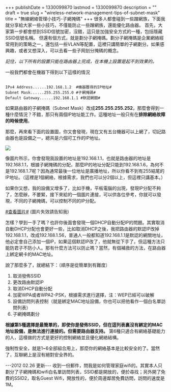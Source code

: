 +++
publishDate = 1330099870
lastmod = 1330099870
description = ""
draft = true
slug = "wireless-network-management-tips-of-subnet-mask"
title = "無線網絡管理小技巧-子網掩碼"
+++
很多人都會碰到一些蹭網族，下面我就分享給大家一些小技巧，不僅能防止一些蹭網族，還能優化路由器。
首先，大家第一步都會想到SSID信號加密，沒錯，這只是加強安全方式的一種，包括隱藏SSID信號名稱。
但還有個方式，就是劃分子網掩碼。劃分子網掩碼是企業網絡經常用到的策略之一，還包括一些VLAN等配置，這裡只講簡單的子網劃分。如果感興趣，或者又想深入，可以去看一些子网划分掩碼的概念。

*記住，以下所有的設置只能在路由器上完成，在本機上設置是起不到效果的。*

一般我們都會在機器下得到以下這樣的情況
<pre rel="Network"><code>
IPv4 Address......192.168.1.2  #機器獲得的IP地址#
Subnet Mask......255.255.255.0 #子網掩碼#
Default Gateway......192.168.1.1 #默認網關#
</code></pre>

如果路由器的子網掩碼（Subnet Mask）改成**255.255.255.252**，那麼會得到一種什麼情況？不錯，那只有兩個IP地址能工作。這種地址一般只有在**排除網絡故障的時候使用**。

那麼，再來看下面的設置圖，你又會發現，現在又有五台機器可以上網了，切記路由器也是設備之一，總共是六個可工作的IP地址。

<img src="/Capture2.PNG">

像圖片所示，你會發現我設置的地址是192.168.1.1，也就是路由器的地址是192.168.1.1，根據子網掩碼的分配，那麼IP的地址分配只能到192.168.1.6，為何不是192.168.1.7呢？因為通常最後一位地址是廣播地址，所以你看不到有255結尾的IP地址。（這裡是1個網絡，根據需求，我們也可以分2個以上，但這裡只講基本。）

如果你又想，我的設備又增多了，比如手機，平板電腦的出現，發現IP分配不夠了，怎麼辦，不要緊，接下來給的一個圖片連接，可以供各位參考，你就可以發現，不同的子網掩碼，可以控制不同的IP分配。

<a href="http://goo.gl/tHcyT" />#查看圖片#</a> (圖片失效請告知我)

怎樣？學到一手了嗎？也許你後面會發現一個DHCP自動分配IP的問題。其實取消自動DHCP分配也會更好一些，比如取消DHCP之後，我把路由器的默認IP改掉192.168.1.1，改成192.168.1.56，普通人一般都知道192.168.1.1是默認的網關地址，他必定會自己添加一個IP，如果這個默認IP改了，他就無從下手了，但這種方法只能防君子不防小人。那有什麼方法可以防止嗎？當然，有個補救的方法，在路由器上綁定網卡的MAC地址。

說了那麼多了，就總結下：（順序是從簡單到有難度）

1. 取消發佈SSID
2. 更改路由默認IP
3. 取消DHCP自動分配
4. 加密WPA或者WPA2-PSK，根據需求進行選擇，注：WEP已經可以破解
5. 設備訪問列表控制（就是綁定MAC地址設備，你也可以把他看作一個白名單訪問列表）
6. 子網掩碼劃分

**根據第5種選擇是最簡單的，即使你是發佈SSID，但在這列表裏沒有綁定的MAC地址設備，是無法進行連接的。但需要路由器支持。**
第6種只適合有網絡基礎能力的人，這樣做的方式是更好的控制網絡並且優化網絡結構。

強制性安全，就是1~6全部組合用上，那麼你的網絡基本是比較安全的了。當然了，互聯網上是沒有絕對安全界的。

---2012 02.26 更新---
收到一份郵件，問我是如何管理家庭wifi的。其實本人只劃分了子網掩碼和wifi白名單訪問列表，SSID都是開放的，便於尋找；另外開了免費的SSID2，取名Guest Wifi，開放性的，便於周邊鄰居免費訪問，訪問的速度是1M。